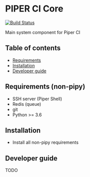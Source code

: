# PIPER CI Core

[![Build Status](https://travis-ci.org/francma/piper-ci-driver.svg?branch=master)](https://travis-ci.org/francma/piper-ci-driver)

Main system component for Piper CI

## Table of contents

- [Requirements](#requirements-non-pipy)
- [Installation](#installation)
- [Developer guide](#developer-guide)

## Requirements (non-pipy)

* SSH server (Piper Shell)
* Redis (queue)
* git
* Python >= 3.6

## Installation

* Install all non-pipy requirements

## Developer guide

TODO